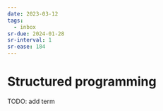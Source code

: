 ```yaml
---
date: 2023-03-12
tags:
  - inbox
sr-due: 2024-01-28
sr-interval: 1
sr-ease: 184
---
```

# Structured programming

TODO: add term
